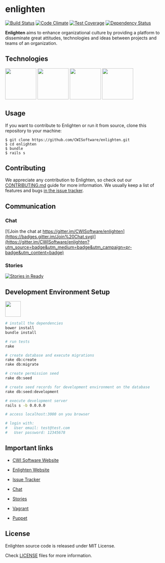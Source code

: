 # enlighten

[![Build Status](https://travis-ci.org/CWISoftware/enlighten.svg?branch=master)](https://travis-ci.org/CWISoftware/enlighten)
[![Code Climate](https://codeclimate.com/github/CWISoftware/enlighten/badges/gpa.svg)](https://codeclimate.com/github/CWISoftware/enlighten)
[![Test Coverage](https://codeclimate.com/github/CWISoftware/enlighten/badges/coverage.svg)](https://codeclimate.com/github/CWISoftware/enlighten/coverage)
[![Dependency Status](https://gemnasium.com/CWISoftware/enlighten.svg)](https://gemnasium.com/CWISoftware/enlighten)

**Enlighten** aims to enhance organizational culture by providing a platform to disseminate great attitudes, technologies and ideas between projects and teams of an organization.

## Technologies

[<img src="https://upload.wikimedia.org/wikipedia/commons/c/c3/Ruby_on_Rails_logo.svg" width="100" height="100">](http://rubyonrails.org/)
[<img src="https://raw.githubusercontent.com/rspec/rspec.github.io/source/source/images/logo.png" width="100" height="100">](http://rspec.info/)
[<img src="https://avatars2.githubusercontent.com/u/320565?v=3&s=200" width="100" height="100">](https://cucumber.io/)
[<img src="https://avatars3.githubusercontent.com/u/3709251?v=3&s=200" width="100" height="100">](https://github.com/bower)

## Usage

If you want to contribute to Enlighten or run it from source, clone this repository to your machine:

    $ git clone https://github.com/CWISoftware/enlighten.git
    $ cd enlighten
    $ bundle
    $ rails s

## Contributing

We appreciate any contribution to Enlighten, so check out our [CONTRIBUTING.md](CONTRIBUTING.md) guide for more information. We usually keep a list of features and bugs [in the issue tracker](https://github.com/CWISoftware/enlighten/issues).

## Communication

### Chat

[![Join the chat at https://gitter.im/CWISoftware/enlighten](https://badges.gitter.im/Join%20Chat.svg)](https://gitter.im/CWISoftware/enlighten?utm_source=badge&utm_medium=badge&utm_campaign=pr-badge&utm_content=badge)

### Stories

[![Stories in Ready](https://badge.waffle.io/CWISoftware/enlighten.png?label=ready&title=Ready)](https://waffle.io/CWISoftware/enlighten)

## Development Environment Setup

[<img src="https://upload.wikimedia.org/wikipedia/commons/8/87/Vagrant.png" width="50" height="50">](https://github.com/CWISoftware/enlighten-vagrant)

```bash
# install the dependencies
bower install
bundle install

# run tests
rake

# create database and execute migrations
rake db:create
rake db:migrate

# create permission seed
rake db:seed

# create seed records for development environment on the database
rake db:seed:development

# execute development server
rails s -b 0.0.0.0

# access localhost:3000 on you browser

# login with:
#   User email: test@test.com
#   User password: 12345678
```

## Important links

* [CWI Software Website][1]
* [Enlighten Website][2]
* [Issue Tracker][3]
* [Chat][4]
* [Stories][5]
* [Vagrant][6]
* [Puppet][7]

  [1]: http://www.cwi.com.br
  [2]: https://enlighten-prototype.herokuapp.com
  [3]: https://github.com/CWISoftware/enlighten/issues
  [4]: https://gitter.im/CWISoftware/enlighten
  [5]: https://waffle.io/CWISoftware/enlighten
  [6]: https://github.com/CWISoftware/enlighten-vagrant
  [7]: https://github.com/CWISoftware/enlighten-vagrant-puppet

## License

Enlighten source code is released under MIT License.

Check [LICENSE](LICENSE) files for more information.

